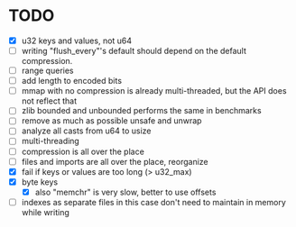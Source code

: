 # TODO
- [x] u32 keys and values, not u64
- [ ] writing "flush_every"'s default should depend on the default compression.
- [ ] range queries
- [ ] add length to encoded bits
- [ ] mmap with no compression is already multi-threaded, but the API does not
  reflect that
- [ ] zlib bounded and unbounded performs the same in benchmarks
- [ ] remove as much as possible unsafe and unwrap
- [ ] analyze all casts from u64 to usize
- [ ] multi-threading
- [ ] compression is all over the place
- [ ] files and imports are all over the place, reorganize
- [x] fail if keys or values are too long (> u32_max)
- [x] byte keys
  - [x] also "memchr" is very slow, better to use offsets
- [ ] indexes as separate files
  in this case don't need to maintain in memory while writing